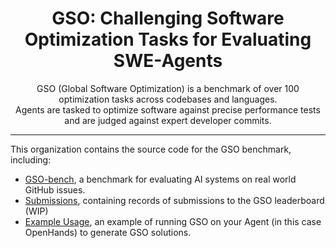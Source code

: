 <div align="center" style="margin-bottom:1em">
  <h1 align="center">GSO: Challenging Software Optimization Tasks for Evaluating SWE-Agents</h1>
  
  <div>GSO (Global Software Optimization) is a benchmark of over 100 optimization tasks across codebases and languages.</div>
  <div>Agents are tasked to optimize software against precise performance tests and are judged against expert developer commits.</div>
</div>
<hr/>


This organization contains the source code for the GSO benchmark, including:
* [GSO-bench](https://github.com/gso-bench/gso), a benchmark for evaluating AI systems on real world GitHub issues.
* [Submissions](https://github.com/gso-bench/submissions), containing records of submissions to the GSO leaderboard (WIP)
* [Example Usage](https://github.com/gso-bench/OpenHands/tree/gso-eval/evaluation/benchmarks/gso), an example of running GSO on your Agent (in this case OpenHands) to generate GSO solutions.
